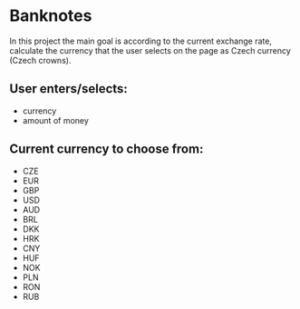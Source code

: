 # Banknotes
In this project the main goal is according to the current exchange rate, calculate the currency that the user selects on the page as Czech currency (Czech crowns).
## User enters/selects:
- currency
- amount of money 
## Current currency to choose from:
- CZE
- EUR
- GBP
- USD
- AUD
- BRL
- DKK
- HRK
- CNY
- HUF
- NOK
- PLN
- RON
- RUB
